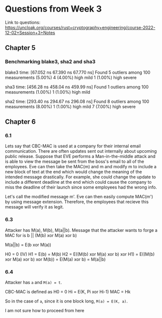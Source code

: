 # Questions from Week 3
Link to questions: https://uncloak.org/courses/rust+cryptography+engineering/course-2022-12-02+Session+3+Notes

## Chapter 5

### Benchmarking blake3, sha2 and sha3

blake3                  time:   [67.052 ns 67.390 ns 67.770 ns]
Found 5 outliers among 100 measurements (5.00%)
  4 (4.00%) high mild
  1 (1.00%) high severe

sha3                    time:   [456.28 ns 458.04 ns 459.99 ns]
Found 1 outliers among 100 measurements (1.00%)
  1 (1.00%) high mild

sha2                    time:   [293.40 ns 294.67 ns 296.08 ns]
Found 8 outliers among 100 measurements (8.00%)
  1 (1.00%) high mild
  7 (7.00%) high severe


## Chapter 6

### 6.1
Lets say that CBC-MAC is used at a company for their internal email communication. There are often updates sent out internally about upcoming public release. Suppose that EVE performs a Man-in-the-middle
attack and is able to view the message be sent from the boss's email to all of the employees. Eve can then take the MAC(m) and m and modify m to include a new block of text at the end which would
change the meaning of the intended message drastically. For example, she could change the update to include a different deadline at the end which could cause the company to miss the deadline of their
launch since some employees had the wrong info.

Let's call the modified message m'. Eve can then easily compute MAC(m') by using message extension. Therefore, the employees that recieve this message will verify it as legit.

### 6.3
Attacker has M(a), M(b), M(a||b). Message that the attacker wants to forge a MAC for is b || (M(b) xor M(a) xor b)

M(a||b) = E(b xor M(a))

H0 = 0 (IV)
H1 = E(b) = M(b)
H2 = E((M(b) xor M(a) xor b) xor H1)
   = E((M(b) xor M(a) xor b) xor M(b))
   = E(M(a) xor b)
   = M(a||b)

### 6.4
Attacker has `a` and `M(a) = t`.

CBC-MAC is defined as
H0 = 0
Hi = E(K, Pi xor Hi-1)
MAC = Hk

So in the case of `a`, since it is one block long, `M(a) = E(K, a)`.

I am not sure how to proceed from here

